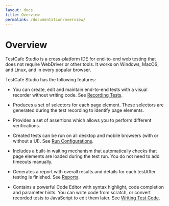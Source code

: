 ```yaml
---
layout: docs
title: Overview
permalink: /documentation/overview/
---
```

# Overview

TestCafe Studio is a cross-platform IDE for end-to-end web testing that does not require WebDriver or other tools. It works on Windows, MacOS, and Linux, and in every popular browser.

TestCafe Studio has the following features:

* You can create, edit and maintain end-to-end tests with a visual recorder without writing code. See [Recording Tests](../working-with-testcafe-studio/recording-tests.md).

* Produces a set of selectors for each page element. These selectors are generated during the test recording to identify page elements.

* Provides a set of assertions which allows you to perform different verifications.

* Created tests can be run on all desktop and mobile browsers (with or without a UI). See [Run Configurations](working-with-testcafe-studio/running-tests.md#run-configurations).

* Includes a built-in waiting mechanism that automatically checks that page elements are loaded during the test run. You do not need to add timeouts manually.

* Generates a report with overall results and details for each testAfter testing is finished. See [Reports](../working-with-testcafe-studio/reports.md).

* Contains a powerful Code Editor with syntax highlight, code completion and parameter hints. You can write code from scratch, or convert recorded tests to JavaScript to edit them later. See [Writing Test Code](working-with-testcafe-studio/writing-test-code.md).
